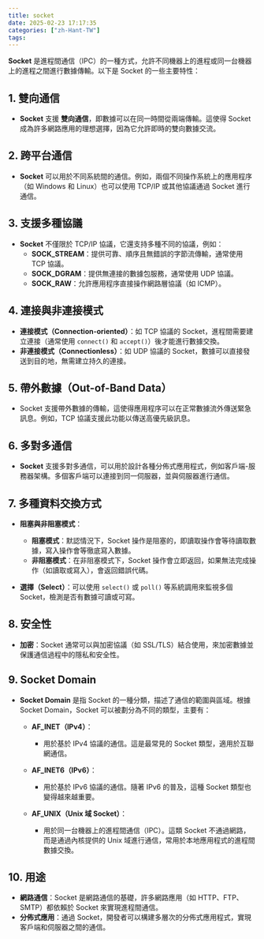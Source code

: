 ```yaml
---
title: socket
date: 2025-02-23 17:17:35
categories: ["zh-Hant-TW"]
tags:
---
```

**Socket** 是進程間通信（IPC）的一種方式，允許不同機器上的進程或同一台機器上的進程之間進行數據傳輸。以下是 Socket 的一些主要特性：

## 1. 雙向通信
- **Socket** 支援 **雙向通信**，即數據可以在同一時間從兩端傳輸。這使得 Socket 成為許多網路應用的理想選擇，因為它允許即時的雙向數據交流。

## 2. 跨平台通信
- **Socket** 可以用於不同系統間的通信。例如，兩個不同操作系統上的應用程序（如 Windows 和 Linux）也可以使用 TCP/IP 或其他協議通過 Socket 進行通信。

## 3. 支援多種協議
- **Socket** 不僅限於 TCP/IP 協議，它還支持多種不同的協議，例如：
  - **SOCK_STREAM**：提供可靠、順序且無錯誤的字節流傳輸，通常使用 TCP 協議。
  - **SOCK_DGRAM**：提供無連接的數據包服務，通常使用 UDP 協議。
  - **SOCK_RAW**：允許應用程序直接操作網路層協議（如 ICMP）。

## 4. 連接與非連接模式
- **連接模式（Connection-oriented）**：如 TCP 協議的 Socket，進程間需要建立連接（通常使用 `connect()` 和 `accept()`）後才能進行數據交換。
- **非連接模式（Connectionless）**：如 UDP 協議的 Socket，數據可以直接發送到目的地，無需建立持久的連接。

## 5. 帶外數據（Out-of-Band Data）
- Socket 支援帶外數據的傳輸，這使得應用程序可以在正常數據流外傳送緊急訊息。例如，TCP 協議支援此功能以傳送高優先級訊息。

## 6. 多對多通信
- **Socket** 支援多對多通信，可以用於設計各種分佈式應用程式，例如客戶端-服務器架構。多個客戶端可以連接到同一伺服器，並與伺服器進行通信。

## 7. 多種資料交換方式
- **阻塞與非阻塞模式**：
  - **阻塞模式**：默認情況下，Socket 操作是阻塞的，即讀取操作會等待讀取數據，寫入操作會等徹底寫入數據。
  - **非阻塞模式**：在非阻塞模式下，Socket 操作會立即返回，如果無法完成操作（如讀取或寫入），會返回錯誤代碼。

- **選擇（Select）**：可以使用 `select()` 或 `poll()` 等系統調用來監視多個 Socket，檢測是否有數據可讀或可寫。

## 8. 安全性
- **加密**：Socket 通常可以與加密協議（如 SSL/TLS）結合使用，來加密數據並保護通信過程中的隱私和安全性。

## 9. Socket Domain
- **Socket Domain** 是指 Socket 的一種分類，描述了通信的範圍與區域。根據 Socket Domain，Socket 可以被劃分為不同的類型，主要有：
  
  - **AF_INET（IPv4）**：
    - 用於基於 IPv4 協議的通信。這是最常見的 Socket 類型，適用於互聯網通信。
  
  - **AF_INET6（IPv6）**：
    - 用於基於 IPv6 協議的通信。隨著 IPv6 的普及，這種 Socket 類型也變得越來越重要。
  
  - **AF_UNIX（Unix 域 Socket）**：
    - 用於同一台機器上的進程間通信（IPC）。這類 Socket 不通過網路，而是通過內核提供的 Unix 域進行通信，常用於本地應用程式的進程間數據交換。

## 10. 用途
- **網路通信**：Socket 是網路通信的基礎，許多網路應用（如 HTTP、FTP、SMTP）都依賴於 Socket 來實現進程間通信。
- **分佈式應用**：通過 Socket，開發者可以構建多層次的分佈式應用程式，實現客戶端和伺服器之間的通信。
